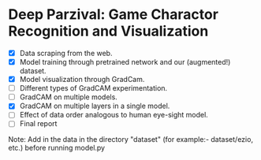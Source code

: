 # Deep Parzival: Game Charactor Recognition and Visualization

- [x] Data scraping from the web.
- [x] Model training through pretrained network and our (augmented!) dataset.
- [x] Model visualization through GradCam.
- [ ] Different types of GradCAM experimentation.
- [ ] GradCAM on multiple models.
- [x] GradCAM on multiple layers in a single model.
- [ ] Effect of data order analogous to human eye-sight model.
- [ ] Final report

Note: Add in the data in the directory "dataset" (for example:- dataset/ezio, etc.) before running model.py
